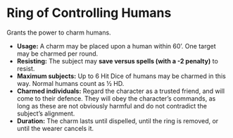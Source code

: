# Ring of Controlling Humans

Grants the power to charm humans.

- **Usage:** A charm may be placed upon a human within 60’. One target may be charmed per round.
- **Resisting:** The subject may **save versus spells (with a -2 penalty)** to resist.
- **Maximum subjects:** Up to 6 Hit Dice of humans may be charmed in this way. Normal humans count as ½ HD.
- **Charmed individuals:** Regard the character as a trusted friend, and will come to their defence. They will obey the character’s commands, as long as these are not obviously harmful and do not contradict the subject’s alignment.
- **Duration:** The charm lasts until dispelled, until the ring is removed, or until the wearer cancels it.